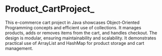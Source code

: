 # Product_CartProject_
This e-commerce cart project in Java showcases Object-Oriented Programming concepts and efficient use of collections.
It manages products, adds or removes items from the cart, and handles checkout. 
The design is modular, ensuring maintainability and scalability.
It demonstrates practical use of ArrayList and HashMap for product storage and cart management.
